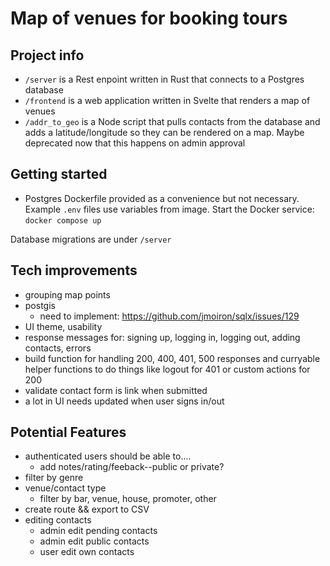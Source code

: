 # Map of venues for booking tours

## Project info
- `/server` is a Rest enpoint written in Rust that connects to a Postgres database
- `/frontend` is a web application written in Svelte that renders a map of venues
- `/addr_to_geo` is a Node script that pulls contacts from the database and adds a latitude/longitude so they can be rendered on a map. Maybe deprecated now that this happens on admin approval

## Getting started
- Postgres Dockerfile provided as a convenience but not necessary. Example `.env` files use variables from image. Start the Docker service: `docker compose up`

Database migrations are under `/server`

## Tech improvements
- grouping map points
- postgis
    - need to implement: https://github.com/jmoiron/sqlx/issues/129
- UI theme, usability
- response messages for: signing up, logging in, logging out, adding contacts, errors
- build function for handling 200, 400, 401, 500 responses and curryable helper functions to do things like logout for 401 or custom actions for 200
- validate contact form is link when submitted
- a lot in UI needs updated when user signs in/out

## Potential Features
- authenticated users should be able to....
    - add notes/rating/feeback--public or private?
- filter by genre
- venue/contact type
    - filter by bar, venue, house, promoter, other
- create route && export to CSV
- editing contacts
    - admin edit pending contacts
    - admin edit public contacts
    - user edit own contacts